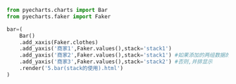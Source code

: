 
<BlogInfo id="670" title="9.柱状图stack的使用" author="白日梦想猿" pv=0 read_times=0 pre_cost_time="0分17秒" category="pyecharts学习" tag_list="['pyecharts学习']" create_time="2021.01.21 13:54:39" update_time="2021.01.21 14:46:23" />

```python
from pyecharts.charts import Bar
from pyecharts.faker import Faker

bar=(
    Bar()
    .add_xaxis(Faker.clothes)
    .add_yaxis('商家1',Faker.values(),stack='stack1')
    .add_yaxis('商家2',Faker.values(),stack='stack1') #如果添加的两组数据的stack相同,则会把数据显示在同一个柱子上
    .add_yaxis('商家3',Faker.values(),stack='stack2') #否则,并排显示
    .render('5.bar(stack的使用).html')
)
```
